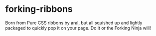 forking-ribbons
===============

Born from Pure CSS ribbons by aral, but all squished up and lightly packaged to quickly pop it on your page. Do it or the Forking Ninja will!
